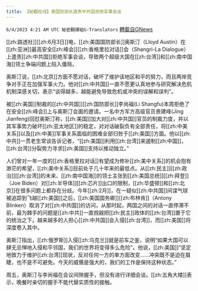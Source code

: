 ```yaml
---
title: 【秘翻在线】美国防部长遣责中共国拒绝军事会谈
---
```

`6/4/2023 4:21 AM UTC 秘密翻譯組G-Translators` [轉載自GNews](https://gnews.org/articles/1355979)

[[zh:路透社]][[zh:6月3日]]电，[[zh:美国国防部长]]奥斯汀（Lloyd Austin）在[[zh:亚洲]]最高安全[[zh:峰会]][[zh:香格里拉对话]]会（Shangri-La Dialogue）上遣责[[zh:中共国]]拒绝军事会谈，导致两个超级大国在[[zh:台湾]]和[[zh:南中国海]]领土争端问题上陷入僵局。

奥斯汀说，[[zh:北京]]方面不愿对话，破坏了维护该地区和平的努力，而且两岸竞争对手正在加强军事火力。他对[[zh:中共国]]一直不愿更认真地参与研究解决危机机制深感关切，表示“谈得越多，越能避免导致危机或冲突的误解和误判”。

被[[zh:美国]]制裁的[[zh:中共国]][[zh:国防部长]]李尚福(Li Shangfu)本周拒绝了在安全[[zh:峰会]]上与奥斯汀会面的邀请。一名中方军方高级官员景建峰(Jing Jianfeng)回怼奥斯汀称，[[zh:美国]]加大对[[zh:中共国]]官员的制裁力度，并以其军事势力破坏[[zh:亚太地区]]的稳定，对对话破裂负有全部责任，将[[zh:中美关系]]以及[[zh:中美]]军事关系面临的困难全部归咎于[[zh:美国]]方面。他以[[zh:中共]]一贯老生常谈告诉记者，“[[zh:美国]]利用[[zh:台湾]]来遏制[[zh:中国]]，[[zh:台湾]]分裂势力寻求[[zh:美国]]支持以推动独立。”

人们曾对一年一度的[[zh:香格里拉对话]]有望成为修补[[zh:美中关系]]的机会抱有渺茫的希望，[[zh:美中关系]]目前处于几十年来的最低点。从[[zh:民主]][[zh:政治]][[zh:台湾]]的未来、[[zh:南中国海]]的领土主张到[[zh:美国总统]][[zh:拜登]]（Joe Biden）对[[zh:半导体]][[zh:芯片]]出口的限制，[[zh:华盛顿]]和[[zh:北京]]在很多问题上都存在分歧。今年[[zh:2月]]，在一疑似[[zh:中共国]]间谍气球被追踪到飞越[[zh:美国]]之后，[[zh:美国国务卿]][[zh:布林肯]]（Antony Blinken）取消了对[[zh:中共国]]的访问，从那时起，两国之间的对话一直停滞不前，最为棘手的问题是[[zh:中共]]一直觊觎把[[zh:民主]]政体的[[zh:台湾]]置于它的统治之下。越来越多的人担心[[zh:中共国]]会入侵[[zh:台湾]]，而[[zh:美国]]将深度卷入其中。

奥斯汀指出，[[zh:俄罗斯]]入侵[[zh:乌克兰]]就是前车之鉴，说明“如果大国可以肆无忌惮地入侵和平邻国，我们的世界将变得多么危险”。他说，[[zh:美国]]“坚定地致力于维护[[zh:台湾]]现状，反对任何一方的单方面改变……冲突既不是迫在眉睫，也不是不可避免。今天的威慑是强大的，我们的工作是保持这种状态。”

周五，奥斯汀与李尚福在会议间隙握手，但没有进行详细会谈。[[zh:五角大楼]]表示，晚餐时亲切的握手不能代替实质性的接触。
